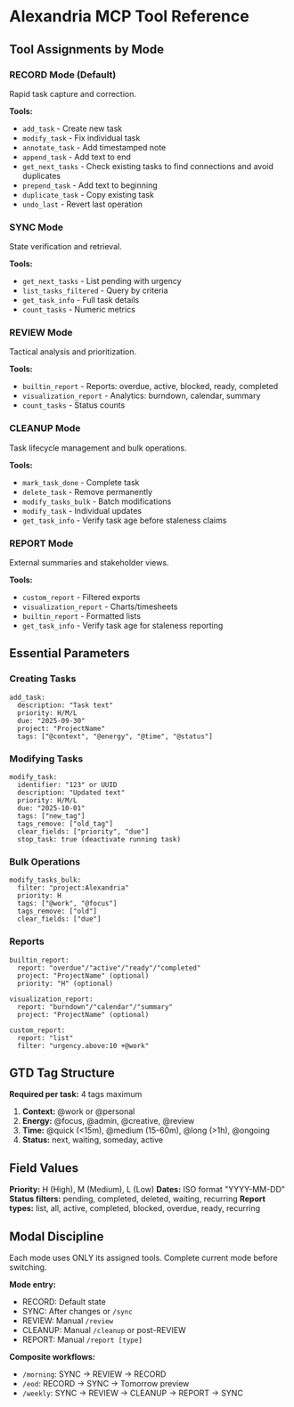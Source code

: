 # Alexandria MCP Tool Reference

## Tool Assignments by Mode

### RECORD Mode (Default)
Rapid task capture and correction.

**Tools:**
- `add_task` - Create new task
- `modify_task` - Fix individual task
- `annotate_task` - Add timestamped note
- `append_task` - Add text to end
- `get_next_tasks` - Check existing tasks to find connections and avoid duplicates
- `prepend_task` - Add text to beginning
- `duplicate_task` - Copy existing task
- `undo_last` - Revert last operation

### SYNC Mode
State verification and retrieval.

**Tools:**
- `get_next_tasks` - List pending with urgency
- `list_tasks_filtered` - Query by criteria
- `get_task_info` - Full task details
- `count_tasks` - Numeric metrics

### REVIEW Mode
Tactical analysis and prioritization.

**Tools:**
- `builtin_report` - Reports: overdue, active, blocked, ready, completed
- `visualization_report` - Analytics: burndown, calendar, summary
- `count_tasks` - Status counts

### CLEANUP Mode
Task lifecycle management and bulk operations.

**Tools:**
- `mark_task_done` - Complete task
- `delete_task` - Remove permanently
- `modify_tasks_bulk` - Batch modifications
- `modify_task` - Individual updates
- `get_task_info` - Verify task age before staleness claims

### REPORT Mode
External summaries and stakeholder views.

**Tools:**
- `custom_report` - Filtered exports
- `visualization_report` - Charts/timesheets
- `builtin_report` - Formatted lists
- `get_task_info` - Verify task age for staleness reporting

## Essential Parameters

### Creating Tasks
```
add_task:
  description: "Task text"
  priority: H/M/L
  due: "2025-09-30"
  project: "ProjectName"
  tags: ["@context", "@energy", "@time", "@status"]
```

### Modifying Tasks
```
modify_task:
  identifier: "123" or UUID
  description: "Updated text"
  priority: H/M/L
  due: "2025-10-01"
  tags: ["new_tag"]
  tags_remove: ["old_tag"]
  clear_fields: ["priority", "due"]
  stop_task: true (deactivate running task)
```

### Bulk Operations
```
modify_tasks_bulk:
  filter: "project:Alexandria"
  priority: H
  tags: ["@work", "@focus"]
  tags_remove: ["old"]
  clear_fields: ["due"]
```

### Reports
```
builtin_report:
  report: "overdue"/"active"/"ready"/"completed"
  project: "ProjectName" (optional)
  priority: "H" (optional)

visualization_report:
  report: "burndown"/"calendar"/"summary"
  project: "ProjectName" (optional)

custom_report:
  report: "list"
  filter: "urgency.above:10 +@work"
```

## GTD Tag Structure

**Required per task:** 4 tags maximum
1. **Context:** @work or @personal
2. **Energy:** @focus, @admin, @creative, @review
3. **Time:** @quick (<15m), @medium (15-60m), @long (>1h), @ongoing
4. **Status:** next, waiting, someday, active

## Field Values

**Priority:** H (High), M (Medium), L (Low)
**Dates:** ISO format "YYYY-MM-DD"
**Status filters:** pending, completed, deleted, waiting, recurring
**Report types:** list, all, active, completed, blocked, overdue, ready, recurring

## Modal Discipline

Each mode uses ONLY its assigned tools. Complete current mode before switching.

**Mode entry:**
- RECORD: Default state
- SYNC: After changes or `/sync`
- REVIEW: Manual `/review`
- CLEANUP: Manual `/cleanup` or post-REVIEW
- REPORT: Manual `/report [type]`

**Composite workflows:**
- `/morning`: SYNC → REVIEW → RECORD
- `/eod`: RECORD → SYNC → Tomorrow preview
- `/weekly`: SYNC → REVIEW → CLEANUP → REPORT → SYNC

